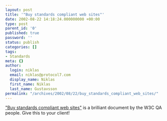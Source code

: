 ```yaml
---
layout: post
title: '"Buy standards compliant web sites"'
date: 2002-08-22 14:18:24.000000000 +00:00
type: post
parent_id: '0'
published: true
password: ''
status: publish
categories: []
tags:
- Standards
meta: {}
author:
  login: niklas
  email: niklas@protocol7.com
  display_name: Niklas
  first_name: Niklas
  last_name: Gustavsson
permalink: "/archives/2002/08/22/buy_standards_compliant_web_sites/"
---
```

["Buy standards compliant web sites"](http://www.w3.org/QA/2002/07/WebAgency-Requirements) is a brilliant document by the W3C QA people. Give this to your client!

